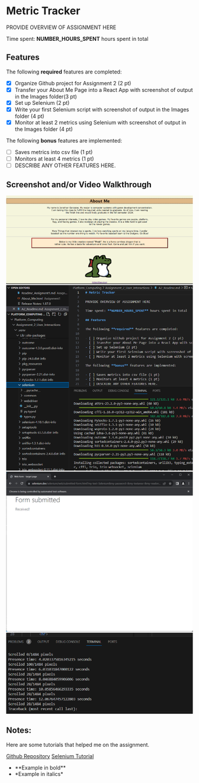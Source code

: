 # Metric Tracker

PROVIDE OVERVIEW OF ASSIGNMENT HERE

Time spent: **NUMBER_HOURS_SPENT** hours spent in total

## Features

The following **required** features are completed:

- [X] Organize Github project for Assignment 2 (2 pt)
- [X] Transfer your About Me Page into a React App with screenshot of output in the Images folder(3 pt)
- [X] Set up Selenium (2 pt)
- [X] Write your first Selenium script with screenshot of output in the Images folder (4 pt)
- [X] Monitor at least 2 metrics using Selenium with screenshot of output in the Images folder (4 pt)

The following **bonus** features are implemented:

- [ ] Saves metrics into csv file (1 pt)
- [ ] Monitors at least 4 metrics (1 pt)
- [ ] DESCRIBE ANY OTHER FEATURES HERE.

## Screenshot and/or Video Walkthrough

<img src="/Assignment_2_User_Interactions/Images/React_About_Me.png" title='React About Me' width='' alt='React About Me' />

<img src="/Assignment_2_User_Interactions/Images/Selenium_Installation.png" title='Selenium Installation' width='' alt='Selenium Installation' />

<img src="/Assignment_2_User_Interactions/Images/Selenium_Tutorial.png" title='Selenium Tutorial' width='' alt='Selenium Tutorial' />

<img src="/Assignment_2_User_Interactions/Images/Metric_Tracker.png" title='Metric Tracker' width='' alt='Metric Tracker' />


## Notes:
Here are some tutorials that helped me on the assignment.

<a href="https://github.com/Jngnzl28/Platform_Computing">Github Repository</a>
<a href="https://www.selenium.dev/documentation/webdriver/getting_started/first_script/">Selenium Tutorial</a>

<ul>
  <li>**Example in bold**</li>
  <li>*Example in italics*</li>
</ul>
